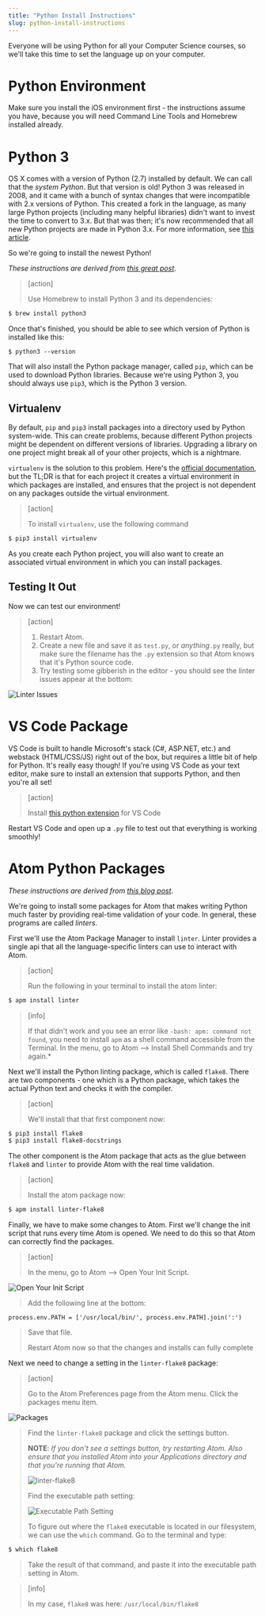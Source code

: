```yaml
---
title: "Python Install Instructions"
slug: python-install-instructions
---
```


Everyone will be using Python for all your Computer Science courses, so we'll take this time to set the language up on your computer.

# Python Environment

Make sure you install the iOS environment first - the instructions assume you have, because you will need Command Line Tools and Homebrew installed already.

# Python 3

OS X comes with a version of Python (2.7) installed by default. We can call that the *system Python*. But that version is old! Python 3 was released in 2008, and it came with a bunch of syntax changes that were incompatible with 2.x versions of Python. This created a fork in the language, as many large Python projects (including many helpful libraries) didn't want to invest the time to convert to 3.x.  But that was then; it's now recommended that all new Python projects are made in Python 3.x. For more information, see [this article](https://wiki.python.org/moin/Python2orPython3).

So we're going to install the newest Python!

*These instructions are derived from [this great post](http://www.marinamele.com/2014/07/install-python3-on-mac-os-x-and-use-virtualenv-and-virtualenvwrapper.html)*.

> [action]
>
> Use Homebrew to install Python 3 and its dependencies:
>
```bash
$ brew install python3
```

Once that's finished, you should be able to see which version of Python is installed like this:

	$ python3 --version

That will also install the Python package manager, called `pip`, which can be used to download Python libraries. Because we're using Python 3, you should always use `pip3`, which is the Python 3 version.

## Virtualenv

By default, `pip` and `pip3` install packages into a directory used by Python system-wide. This can create problems, because different Python projects might be dependent on different versions of libraries. Upgrading a library on one project might break all of your other projects, which is a nightmare.

`virtualenv` is the solution to this problem. Here's the [official documentation](https://virtualenv.pypa.io/en/latest/), but the TL;DR is that for each project it creates a virtual environment in which packages are installed, and ensures that the project is not dependent on any packages outside the virtual environment.

> [action]
>
> To install `virtualenv`, use the following command
>
```bash
$ pip3 install virtualenv
```

As you create each Python project, you will also want to create an associated virtual environment in which you can install packages.

## Testing It Out

Now we can test our environment!

> [action]
>
> 1. Restart Atom.
> 1. Create a new file and save it as `test.py`, or *anything*`.py` really, but make sure the filename has the `.py` extension so that Atom knows that it's Python source code.
> 1. Try testing some gibberish in the editor - you should see the linter issues appear at the bottom:
>
![Linter Issues](linterIssues.png)

# VS Code Package

VS Code is built to handle Microsoft's stack (C#, ASP.NET, etc.) and webstack (HTML/CSS/JS) right out of the box, but requires a little bit of help for Python. It's really easy though! If you're using VS Code as your text editor, make sure to install an extension that supports Python, and then you're all set!

> [action]
>
> Install [this python extension](https://marketplace.visualstudio.com/items?itemName=ms-python.python) for VS Code

Restart VS Code and open up a `.py` file to test out that everything is working smoothly!

# Atom Python Packages

*These instructions are derived from [this blog post](http://www.marinamele.com/install-and-configure-atom-editor-for-python)*.

We're going to install some packages for Atom that makes writing Python much faster by providing real-time validation of your code. In general, these programs are called *linters*.

First we'll use the Atom Package Manager to install `linter`. Linter provides a single api that all the language-specific linters can use to interact with Atom.

> [action]
>
> Run the following in your terminal to install the atom linter:
>
```bash
$ apm install linter
```

<!-- -->

> [info]
>
> If that didn't work and you see an error like `-bash: apm: command not found`, you need to install `apm` as a shell command accessible from the Terminal. In the menu, go to Atom --> Install Shell Commands and try again.*

Next we'll install the Python linting package, which is called `flake8`. There are two components - one which is a Python package, which takes the actual Python text and checks it with the compiler.

> [action]
>
> We'll install that that first component now:
>
```bash
$ pip3 install flake8
$ pip3 install flake8-docstrings
```

The other component is the Atom package that acts as the glue between `flake8` and `linter` to provide Atom with the real time validation.

> [action]
>
> Install the atom package now:
>
```bash
$ apm install linter-flake8
```

Finally, we have to make some changes to Atom. First we'll change the init script that runs every time Atom is opened. We need to do this so that Atom can correctly find the packages.

> [action]
>
> In the menu, go to Atom --> Open Your Init Script.
>
![Open Your Init Script](openInitScript.png)
>
> Add the following line at the bottom:
>
`process.env.PATH = ['/usr/local/bin/', process.env.PATH].join(':')`
>
> Save that file.
>
> Restart Atom now so that the changes and installs can fully complete

Next we need to change a setting in the `linter-flake8` package:

> [action]
>
> Go to the Atom Preferences page from the Atom menu. Click the packages menu item.
>
![Packages](packages.png)
>
> Find the `linter-flake8` package and click the settings button.
>
> **NOTE**: *If you don't see a settings button, try restarting Atom. Also ensure that you installed Atom into your Applications directory and that you're running that Atom.*
>
> ![linter-flake8](linterflake8.png)
>
> Find the executable path setting:
>
> ![Executable Path Setting](executablePath.png)
>
> To figure out where the `flake8` executable is located in our filesystem, we can use the `which` command. Go to the terminal and type:
>
```bash
$ which flake8
```
>
> Take the result of that command, and paste it into the executable path setting in Atom.

<!-- -->

> [info]
>
> In my case, `flake8` was here: `/usr/local/bin/flake8`
